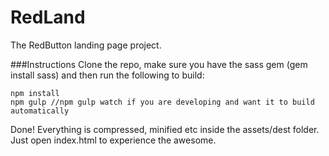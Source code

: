 # RedLand
The RedButton landing page project.

###Instructions
Clone the repo, make sure you have the sass gem (gem install sass) and then run the following to build:
```
npm install
npm gulp //npm gulp watch if you are developing and want it to build automatically
```

Done! Everything is compressed, minified etc inside the assets/dest folder.
Just open index.html to experience the awesome.
